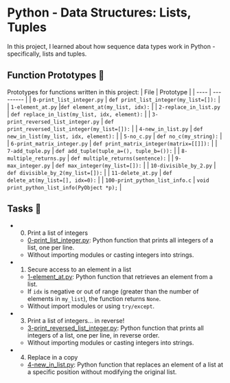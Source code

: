 #  Python - Data Structures: Lists, Tuples
In this project, I learned about how sequence data types work in Python - specifically, lists and tuples.

## Function Prototypes 💾
Prototypes for functions written in this project:
| File | Prototype |
| ---- | --------- |
| `0-print_list_integer.py` | `def print_list_integer(my_list=[]):` |
| `1-element_at.py` |`def element_at(my_list, idx):` |
| `2-replace_in_list.py` | `def replace_in_list(my_list, idx, element):` |
| `3-print_reversed_list_integer.py` | `def print_reversed_list_integer(my_list=[]):` |
| `4-new_in_list.py` | `def new_in_list(my_list, idx, element):` |
| `5-no_c.py` | `def no_c(my_string):` |
| `6-print_matrix_integer.py` | `def print_matrix_integer(matrix=[[]]):` |
| `7-add_tuple.py` | `def add_tuple(tuple_a=(), tuple_b=()):` |
| `8-multiple_returns.py` | `def multiple_returns(sentence):` |
| `9-max_integer.py` | `def max_integer(my_list=[]):` |
| `10-divisible_by_2.py` | `def divisible_by_2(my_list=[]):` |
| `11-delete_at.py` | `def delete_at(my_list=[], idx=0):` |
| `100-print_python_list_info.c` | `void print_python_list_info(PyObject *p);` |

## Tasks 📃
- 0. Print a list of integers
  - [0-print_list_integer.py](https://github.com/richard-1257/alx-higher_level_programming/blob/master/0x03-python-data_structures/0-print_list_integer.py): Python function that prints all integers of a list, one per line.
  - Without importing modules or casting integers into strings.
 
- 1. Secure access to an element in a list
  - [1-element_at.py](https://github.com/richard-1257/alx-higher_level_programming/blob/master/0x03-python-data_structures/1-element_at.py): Python function that retrieves an element from a list.
  - If `idx` is negative or out of range (greater than the number of elements in `my_list`), the function returns `None`.
  - Without import modules or using `try/except`.
 
- 3. Print a list of integers... in reverse!
  - [3-print_reversed_list_integer.py](https://github.com/richard-1257/alx-higher_level_programming/blob/master/0x03-python-data_structures/3-print_reversed_list_integer.py): Python function that prints all integers of a list, one per line, in reverse order.
  - Without importing modules or casting integers into strings.
 
- 4. Replace in a copy
  - [4-new_in_list.py](https://github.com/richard-1257/alx-higher_level_programming/blob/master/0x03-python-data_structures/4-new_in_list.py):  Python function that replaces an element of a list at a specific position without modifying the original list.




